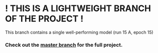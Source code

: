 # ! THIS IS A LIGHTWEIGHT BRANCH OF THE PROJECT !
This branch contains a single well-performing model (run 15 A, epoch 15)  
### Check out the [master branch](https://github.com/JonatanLinberg/BDP_cGAN/tree/master) for the full project.
